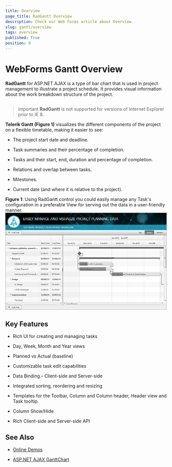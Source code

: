 ```yaml
---
title: Overview
page_title: RadGantt Overview
description: Check our Web Forms article about Overview.
slug: gantt/overview
tags: overview
published: True
position: 0
---
```


# WebForms Gantt Overview

**RadGantt** for ASP.NET AJAX is a type of bar chart that is used in project management to illustrate a project schedule. It provides visual information about the work breakdown structure of the project.
## 

>important **RadGantt** is not supported for versions of Internet Explorer prior to IE 8.

**Telerik Gantt (Figure 1)** visualizes the different components of the project on a flexible timetable, making it easier to see:

* The project start date and deadline.

* Task summaries and their percentage of completion.

* Tasks and their start, end, duration and percentage of completion.

* Relations and overlap between tasks.

* Milestones.

* Current date (and where it is relative to the project).

**Figure 1**: Using RadGantt control you could easily manage any Task's configuration in a preferable View for serving out the data in a user-friendly manner.![gantt-overview](images/gantt-overview.png)

## Key Features

* Rich UI for creating and managing tasks

* Day, Week, Month and Year views

* Planned vs Actual (baseline)

* Customizable task edit capabilities

* Data Binding - Client-side and Server-side

* Integrated sorting, reordering and resizing

* Templates for the Toolbar, Column and Column header, Header view and Task tooltip.

* Column Show/Hide

* Rich Client-side and Server-side API


## See Also

 * [Online Demos](https://demos.telerik.com/aspnet-ajax/gantt/examples/overview/defaultcs.aspx)
 
 * [ASP.NET AJAX GanttChart](https://www.telerik.com/products/aspnet-ajax/gantt.aspx)
